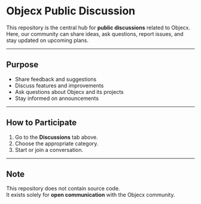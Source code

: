 # Objecx Public Discussion

This repository is the central hub for **public discussions** related to Objecx.  
Here, our community can share ideas, ask questions, report issues, and stay updated on upcoming plans.

---

## Purpose

- Share feedback and suggestions  
- Discuss features and improvements  
- Ask questions about Objecx and its projects  
- Stay informed on announcements

---

## How to Participate

1. Go to the **Discussions** tab above.  
2. Choose the appropriate category.  
3. Start or join a conversation.

---

## Note

This repository does not contain source code.  
It exists solely for **open communication** with the Objecx community.
